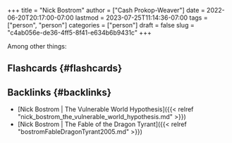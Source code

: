 +++
title = "Nick Bostrom"
author = ["Cash Prokop-Weaver"]
date = 2022-06-20T20:17:00-07:00
lastmod = 2023-07-25T11:14:36-07:00
tags = ["person", "person"]
categories = ["person"]
draft = false
slug = "c4ab056e-de36-4ff5-8f41-e634b6b9431c"
+++

Among other things:


## Flashcards {#flashcards}


## Backlinks {#backlinks}

-   [Nick Bostrom | The Vulnerable World Hypothesis]({{< relref "nick_bostrom_the_vulnerable_world_hypothesis.md" >}})
-   [Nick Bostrom | The Fable of the Dragon Tyrant]({{< relref "bostromFableDragonTyrant2005.md" >}})
